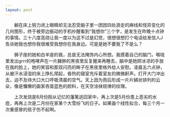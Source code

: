 ```yaml
---
layout: post
---
```

　　躺在床上努力闭上眼睛却无法忍受脑子里一团团四处游走的麻线和怪异变化的几何图形，终于被旁边振动的手机吵醒看到“我想你”三个字，是发生在昨晚十点钟的事情。三十八度高烧让我一度以为这不过是幻觉，很想很想打个电话给发信人J告诉她我也想你我很难受我想你在我身边。可是是她不要我了不是么？

　　狮子座的她和白羊座的我，总是无法掩饰内心所想。我摸着自己的脑门，喉咙里发出grrr的咆哮声在一片臃肿的黑夜里反复醒来再睡去，脑中是她把冰凉的手放在我的脸上，她的笑容和那双闪亮的眸子在黑夜里格外给人安慰。凌晨五六点钟，从被汗水浸湿的床上挣扎爬起，昏热的寝室充斥着室友的微微鼾声。打开大门冲出去，迫不及待大口大口呼吸清晨的空气。天上因为雨后形成一片片鳞状排列的云朵，像是慵懒的画家吝啬蓝色的颜料，在天空涂抹规律的纹理。

　　上次发烧是8月份刚从记忆的藩篱逃回家中，再上次是5月份患上恶劣的水痘，再再上次是二月份在家某个大雪纷飞的日子。如果画个线性拟合，每三个月一次重感冒的孩子伤不起啊。